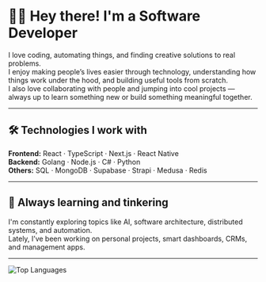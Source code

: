 # 👨‍💻 Hey there! I'm a Software Developer

I love coding, automating things, and finding creative solutions to real problems.  
I enjoy making people’s lives easier through technology, understanding how things work under the hood, and building useful tools from scratch.  
I also love collaborating with people and jumping into cool projects — always up to learn something new or build something meaningful together.

---

## 🛠️ Technologies I work with

**Frontend:** React · TypeScript · Next.js · React Native  
**Backend:** Golang · Node.js · C# · Python  
**Others:** SQL · MongoDB · Supabase · Strapi · Medusa · Redis  

---

## 🧠 Always learning and tinkering

I'm constantly exploring topics like AI, software architecture, distributed systems, and automation.  
Lately, I’ve been working on personal projects, smart dashboards, CRMs, and management apps.

---

![Top Languages](https://github-readme-stats.vercel.app/api/top-langs/?username=dosorio55&layout=compact&theme=radical)

<!---

## 🔥 GitHub Streak

[![GitHub Streak](https://streak-stats.demolab.com/?user=dosorio55)](https://git.io/streak-stats)


**dosorio55/dosorio55** is a ✨ _special_ ✨ repository because its `README.md` (this file) appears on your GitHub profile.

Here are some ideas to get you started:

- 🔭 I’m currently working on ...
- 🌱 I’m currently learning ...
- 👯 I’m looking to collaborate on ...
- 🤔 I’m looking for help with ...
- 💬 Ask me about ...
- 📫 How to reach me: ...
- 😄 Pronouns: ...
- ⚡ Fun fact: ...
-->
